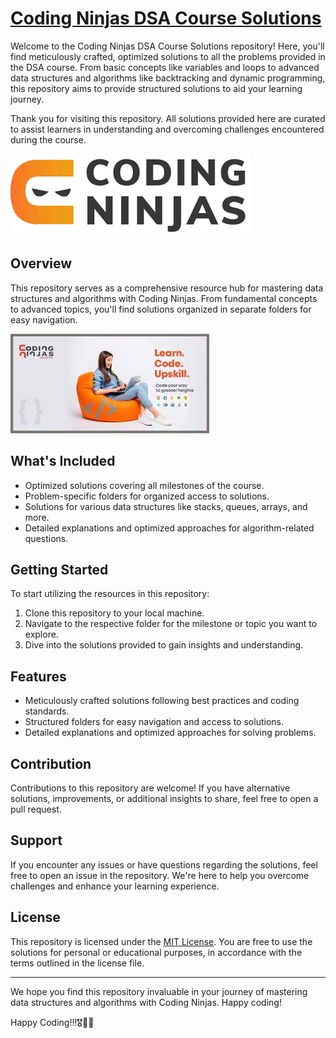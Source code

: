 # [Coding Ninjas DSA Course Solutions](https://www.codingninjas.com/)

Welcome to the Coding Ninjas DSA Course Solutions repository! Here, you'll find meticulously crafted, optimized solutions to all the problems provided in the DSA course. From basic concepts like variables and loops to advanced data structures and algorithms like backtracking and dynamic programming, this repository aims to provide structured solutions to aid your learning journey.

Thank you for visiting this repository. All solutions provided here are curated to assist learners in understanding and overcoming challenges encountered during the course.

![Coding ninjas logo](CN-README-banner.png)

## Overview

This repository serves as a comprehensive resource hub for mastering data structures and algorithms with Coding Ninjas. From fundamental concepts to advanced topics, you'll find solutions organized in separate folders for easy navigation.

![Coding ninjas logo](CN-README-banner.jpg)

## What's Included

- Optimized solutions covering all milestones of the course.
- Problem-specific folders for organized access to solutions.
- Solutions for various data structures like stacks, queues, arrays, and more.
- Detailed explanations and optimized approaches for algorithm-related questions.

## Getting Started

To start utilizing the resources in this repository:

1. Clone this repository to your local machine.
2. Navigate to the respective folder for the milestone or topic you want to explore.
3. Dive into the solutions provided to gain insights and understanding.

## Features

- Meticulously crafted solutions following best practices and coding standards.
- Structured folders for easy navigation and access to solutions.
- Detailed explanations and optimized approaches for solving problems.

## Contribution

Contributions to this repository are welcome! If you have alternative solutions, improvements, or additional insights to share, feel free to open a pull request.

## Support

If you encounter any issues or have questions regarding the solutions, feel free to open an issue in the repository. We're here to help you overcome challenges and enhance your learning experience.

## License

This repository is licensed under the [MIT License](LICENSE). You are free to use the solutions for personal or educational purposes, in accordance with the terms outlined in the license file.

---

We hope you find this repository invaluable in your journey of mastering data structures and algorithms with Coding Ninjas. Happy coding!

Happy Coding!!!🎖️🚀😇

